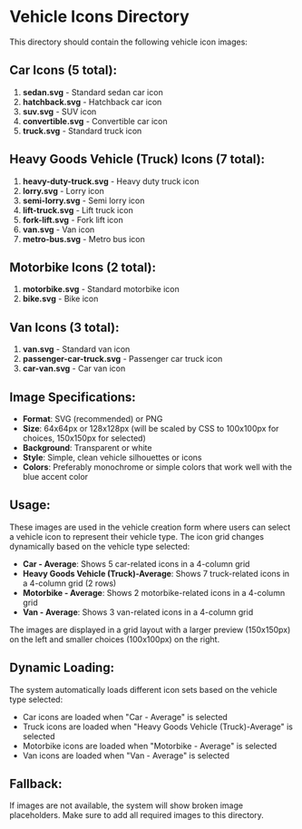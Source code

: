 # Vehicle Icons Directory

This directory should contain the following vehicle icon images:

## Car Icons (5 total):
1. **sedan.svg** - Standard sedan car icon
2. **hatchback.svg** - Hatchback car icon  
3. **suv.svg** - SUV icon
4. **convertible.svg** - Convertible car icon
5. **truck.svg** - Standard truck icon

## Heavy Goods Vehicle (Truck) Icons (7 total):
1. **heavy-duty-truck.svg** - Heavy duty truck icon
2. **lorry.svg** - Lorry icon
3. **semi-lorry.svg** - Semi lorry icon
4. **lift-truck.svg** - Lift truck icon
5. **fork-lift.svg** - Fork lift icon
6. **van.svg** - Van icon
7. **metro-bus.svg** - Metro bus icon

## Motorbike Icons (2 total):
1. **motorbike.svg** - Standard motorbike icon
2. **bike.svg** - Bike icon

## Van Icons (3 total):
1. **van.svg** - Standard van icon
2. **passenger-car-truck.svg** - Passenger car truck icon
3. **car-van.svg** - Car van icon

## Image Specifications:
- **Format**: SVG (recommended) or PNG
- **Size**: 64x64px or 128x128px (will be scaled by CSS to 100x100px for choices, 150x150px for selected)
- **Background**: Transparent or white
- **Style**: Simple, clean vehicle silhouettes or icons
- **Colors**: Preferably monochrome or simple colors that work well with the blue accent color

## Usage:
These images are used in the vehicle creation form where users can select a vehicle icon to represent their vehicle type. The icon grid changes dynamically based on the vehicle type selected:

- **Car - Average**: Shows 5 car-related icons in a 4-column grid
- **Heavy Goods Vehicle (Truck)-Average**: Shows 7 truck-related icons in a 4-column grid (2 rows)
- **Motorbike - Average**: Shows 2 motorbike-related icons in a 4-column grid
- **Van - Average**: Shows 3 van-related icons in a 4-column grid

The images are displayed in a grid layout with a larger preview (150x150px) on the left and smaller choices (100x100px) on the right.

## Dynamic Loading:
The system automatically loads different icon sets based on the vehicle type selected:
- Car icons are loaded when "Car - Average" is selected
- Truck icons are loaded when "Heavy Goods Vehicle (Truck)-Average" is selected
- Motorbike icons are loaded when "Motorbike - Average" is selected
- Van icons are loaded when "Van - Average" is selected

## Fallback:
If images are not available, the system will show broken image placeholders. Make sure to add all required images to this directory.
